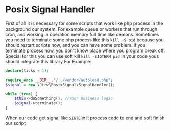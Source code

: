 # Posix Signal Handler

First of all it is necessary for some scripts that work like php process in the background our system.
For example queue or workers that run through cron, and working in operation memory full time like demons.
Sometimes you need to terminate some php process like this `kill -9 pid`
because you should restart scripts now, and you can have some problem.
If you terminate process now, you don't know place where you program break off.
Special for this you can use soft kill `kill -SIGTERM pid`
In your code yous should integrate this library
For Example:

```php
declare(ticks = 1);

require_once __DIR__."/../vendor/autoload.php";
$signal = new \Jtrw\PosixSignal\SignalHandler();

while (true) {
    $this->doSomething(); //Your Business logic
    $signal->terminate();
}
```

When our code get signal like `SIGTERM` it process code to end and soft finish our script

